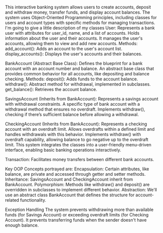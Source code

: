 This interactive banking system allows users to create accounts, deposit and withdraw money, transfer funds, and display account balances. The system uses Object-Oriented Programming principles, including classes for users and account types with specific methods for managing transactions.
I'm going to give a little description of my classes
User:
Represents a bank user with attributes for user_id, name, and a list of accounts. Holds information about the user and their accounts. It manages the user's accounts, allowing them to view and add new accounts.
Methods:
add_account(): Adds an account to the user's account list.
display_accounts(): Displays the user's accounts and their balances.

BankAccount (Abstract Base Class):
Defines the blueprint for a bank account with an account number and balance. An abstract base class that provides common behavior for all accounts, like depositing and balance checking.
Methods:
deposit(): Adds funds to the account balance.
withdraw(): Abstract method for withdrawal, implemented in subclasses.
get_balance(): Retrieves the account balance.

SavingsAccount (Inherits from BankAccount):
Represents a savings account with withdrawal constraints. A specific type of bank account with a withdrawal method that ensures no overdraft.
Implements withdraw(), checking if there’s sufficient balance before allowing a withdrawal.

CheckingAccount (Inherits from BankAccount):
Represents a checking account with an overdraft limit. Allows overdrafts within a defined limit and handles withdrawals with this behavior.
Implements withdraw() with overdraft capability, allowing balance to go negative up to the overdraft limit.
This system integrates the classes into a user-friendly menu-driven interface, enabling basic banking operations interactively.

Transaction: Facilitates money transfers between different bank accounts.

Key OOP Concepts portrayed are:
Encapsulation: Certain attributes, like balance, are private and accessed through getter and setter methods.
Inheritance: SavingsAccount and CheckingAccount inherit from BankAccount.
Polymorphism: Methods like withdraw() and deposit() are overridden in subclasses to implement different behavior.
Abstraction: We'll use an abstract class BankAccount that defines the structure for account-related functionality.

Exception Handling
The system prevents withdrawing more than available funds (for Savings Account) or exceeding overdraft limits (for Checking Account).
It prevents transferring funds when the sender doesn't have enough balance.





